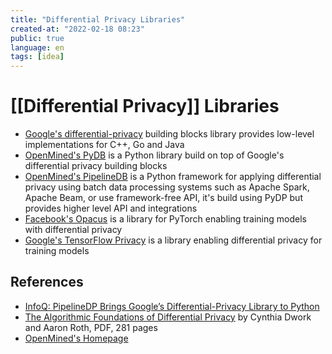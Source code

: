 ```yaml
---
title: "Differential Privacy Libraries"
created-at: "2022-02-18 08:23"
public: true
language: en
tags: [idea]
---
```


# [[Differential Privacy]] Libraries

- [Google's differential-privacy](https://github.com/google/differential-privacy) building blocks library provides low-level implementations for C++, Go and Java
- [OpenMined's PyDB](https://github.com/OpenMined/PyDP) is a Python library build on top of Google's differential privacy building blocks
- [OpenMined's PipelineDB](https://github.com/OpenMined/PipelineDP/) is a Python framework for applying differential privacy using batch data processing systems such as Apache Spark, Apache Beam, or use framework-free API, it's build using PyDP but provides higher level API and integrations
- [Facebook's Opacus](https://github.com/pytorch/opacus) is a library for PyTorch enabling training models with differential privacy
- [Google's TensorFlow Privacy](https://github.com/tensorflow/privacy) is a library enabling differential privacy for training models

## References

- [InfoQ: PipelineDP Brings Google’s Differential-Privacy Library to Python](https://www.infoq.com/news/2022/02/differential-privacy-python/)
- [The Algorithmic Foundations of Differential Privacy](https://www.cis.upenn.edu/~aaroth/Papers/privacybook.pdf) by Cynthia Dwork and Aaron Roth, PDF, 281 pages
- [OpenMined's Homepage](https://www.openmined.org/)
